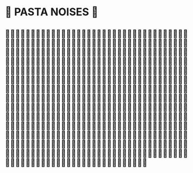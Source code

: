 # 🍝 PASTA NOISES 🍝
## 🍝🍝🍝🍝🍝🍝🍝🍝🍝🍝🍝🍝🍝🍝🍝🍝🍝🍝🍝🍝🍝🍝🍝🍝🍝🍝🍝🍝🍝🍝🍝🍝🍝🍝🍝🍝🍝🍝🍝🍝🍝🍝🍝🍝🍝🍝🍝🍝🍝🍝🍝🍝🍝🍝🍝🍝🍝🍝🍝🍝🍝🍝🍝🍝🍝🍝🍝🍝🍝🍝🍝🍝🍝🍝🍝🍝🍝🍝🍝🍝🍝🍝🍝🍝🍝🍝🍝🍝🍝🍝🍝🍝🍝🍝🍝🍝🍝🍝🍝🍝🍝🍝🍝🍝🍝🍝🍝🍝🍝🍝🍝🍝🍝🍝🍝🍝🍝🍝🍝🍝🍝🍝🍝🍝🍝🍝🍝🍝🍝🍝🍝🍝🍝🍝🍝🍝🍝🍝🍝🍝🍝🍝🍝🍝🍝🍝🍝🍝🍝🍝🍝🍝🍝🍝🍝🍝🍝🍝🍝🍝🍝🍝🍝🍝🍝🍝🍝🍝🍝🍝🍝🍝🍝🍝🍝🍝🍝🍝🍝🍝🍝🍝🍝🍝🍝🍝🍝🍝🍝🍝🍝🍝🍝🍝🍝🍝🍝🍝🍝🍝🍝🍝🍝🍝🍝🍝🍝🍝🍝🍝🍝🍝🍝🍝🍝🍝🍝🍝🍝🍝🍝🍝🍝🍝🍝🍝🍝🍝🍝🍝🍝🍝🍝🍝🍝🍝🍝🍝🍝🍝🍝🍝🍝🍝🍝🍝🍝🍝🍝🍝🍝🍝🍝🍝🍝🍝🍝🍝🍝🍝🍝🍝🍝🍝🍝🍝🍝🍝🍝🍝🍝🍝🍝🍝🍝🍝🍝🍝🍝🍝🍝🍝🍝🍝🍝🍝🍝🍝🍝🍝🍝🍝🍝🍝🍝🍝🍝🍝🍝🍝🍝🍝🍝🍝🍝🍝🍝🍝🍝🍝🍝🍝🍝🍝🍝🍝🍝🍝🍝🍝🍝🍝🍝🍝🍝🍝🍝🍝🍝🍝🍝🍝🍝🍝🍝🍝🍝🍝🍝🍝🍝🍝🍝🍝🍝🍝🍝🍝🍝🍝🍝🍝🍝🍝🍝🍝🍝🍝🍝🍝🍝🍝🍝🍝🍝🍝🍝🍝🍝🍝🍝🍝🍝🍝🍝🍝🍝🍝🍝🍝🍝🍝🍝🍝🍝🍝🍝🍝🍝🍝🍝🍝🍝🍝🍝🍝🍝🍝🍝🍝🍝🍝🍝🍝🍝🍝🍝🍝🍝🍝🍝🍝🍝🍝🍝🍝🍝🍝🍝🍝🍝🍝🍝🍝🍝🍝🍝🍝🍝🍝🍝🍝🍝🍝🍝🍝🍝🍝🍝🍝🍝🍝🍝🍝🍝🍝🍝🍝🍝🍝🍝🍝🍝🍝🍝🍝🍝🍝🍝🍝🍝🍝🍝🍝🍝🍝🍝🍝🍝🍝🍝🍝🍝🍝🍝🍝🍝🍝🍝🍝🍝🍝🍝🍝🍝🍝🍝🍝🍝🍝🍝🍝🍝🍝🍝🍝🍝🍝🍝🍝🍝🍝🍝🍝🍝🍝🍝🍝🍝🍝🍝🍝🍝🍝🍝🍝🍝🍝🍝🍝🍝🍝🍝🍝🍝🍝🍝🍝🍝🍝🍝🍝
